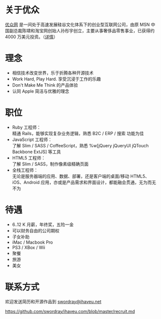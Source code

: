 # 关于优众

[优众网](http://www.ihaveu.com/home) 是一间处于高速发展硅谷文化体系下的创业型互联网公司，由原 MSN 中国副总裁陈啸和淘宝网创始人孙彤宇创立，主要从事奢侈品零售事业，已获得约 4000 万美元投资。（[详情](http://www.ihaveu.com/about)）

# 理念

* 相信技术改变世界，乐于折腾各种开源技术
* Work Hard, Play Hard. 享受沉浸于工作的乐趣
* Don't Make Me Think 的产品体验
* 认同 Apple 简洁与优雅的理念

# 职位

* Ruby 工程师：  
精通 Rails，能够实现复杂业务逻辑，熟悉 B2C / ERP / 搜索 功能为佳
* JavaScript 工程师：  
了解 Slim / SASS / CoffeeScript，熟悉 %w[jQuery jQueryUI jQTouch Backbone ExtJS] 等工具
* HTML5 工程师：  
了解 Slim / SASS，制作像素级精确页面
* 全栈工程师：  
无论是服务器端的应用、数据、部署，还是客户端的桌面/移动 HTML5、iOS、Android 应用，亦或是产品需求和界面设计，都能融会贯通，无为而无不为

# 待遇

* 6..12 K 月薪，年终奖，五险一金
* 可以财务自由的公司期权
* 子女补助
* iMac / Macbook Pro
* PS3 / XBox / Wii
* 聚餐
* 旅游
* 美女

# 联系方式

欢迎发送简历和开源作品到 <swordray@ihaveu.net>

https://github.com/swordray/ihaveu.com/blob/master/recruit.md
